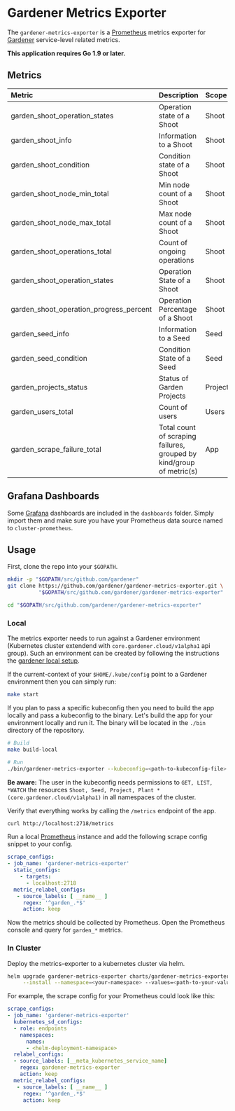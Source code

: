 # Gardener Metrics Exporter

The `gardener-metrics-exporter` is a [Prometheus][] metrics exporter for
[Gardener][] service-level related metrics.

**This application requires Go 1.9 or later.**

## Metrics

| Metric                                  | Description                                                          | Scope    | Type    |
|:----------------------------------------|:---------------------------------------------------------------------|:---------|:--------|
| garden_shoot_operation_states           | Operation state of a Shoot                                           | Shoot    | Gauge   |
| garden_shoot_info                       | Information to a Shoot                                               | Shoot    | Gauge   |
| garden_shoot_condition                  | Condition state of a Shoot                                           | Shoot    | Gauge   |
| garden_shoot_node_min_total             | Min node count of a Shoot                                            | Shoot    | Gauge   |
| garden_shoot_node_max_total             | Max node count of a Shoot                                            | Shoot    | Gauge   |
| garden_shoot_operations_total           | Count of ongoing operations                                          | Shoot    | Gauge   |
| garden_shoot_operation_states           | Operation State of a Shoot                                           | Shoot    | Gauge   |
| garden_shoot_operation_progress_percent | Operation Percentage of a Shoot                                      | Shoot    | Gauge   |
| garden_seed_info                        | Information to a Seed                                                | Seed     | Gauge   |
| garden_seed_condition                   | Condition State of a Seed                                            | Seed     | Gauge   |
| garden_projects_status                  | Status of Garden Projects                                            | Projects | Gauge   |
| garden_users_total                      | Count of users                                                       | Users    | Gauge   |
| garden_scrape_failure_total             | Total count of scraping failures, grouped by kind/group of metric(s) | App      | Counter |

## Grafana Dashboards

Some [Grafana][] dashboards are included in the `dashboards` folder. Simply
import them and make sure you have your Prometheus data source named to
`cluster-prometheus`.

## Usage

First, clone the repo into your `$GOPATH`.

```sh
mkdir -p "$GOPATH/src/github.com/gardener"
git clone https://github.com/gardener/gardener-metrics-exporter.git \
          "$GOPATH/src/github.com/gardener/gardener-metrics-exporter"

cd "$GOPATH/src/github.com/gardener/gardener-metrics-exporter"
```

### Local

The metrics exporter needs to run against a Gardener environment (Kubernetes
cluster extendend with `core.gardener.cloud/v1alpha1` api group). Such an
environment can be created by following the instructions the [gardener local
setup][].

If the current-context of your `$HOME/.kube/config` point to a Gardener
environment then you can simply run:

```sh
make start
```

If you plan to pass a specific kubeconfig then you need to build the app locally
and pass a kubeconfig to the binary. Let's build the app for your environment
locally and run it. The binary will be located in the `./bin` directory of the
repository.

```sh
# Build
make build-local

# Run
./bin/gardener-metrics-exporter --kubeconfig=<path-to-kubeconfig-file>
```

**Be aware:** The user in the kubeconfig needs permissions to ``GET, LIST,
*WATCH`` the resources ``Shoot, Seed, Project, Plant
*(core.gardener.cloud/v1alpha1)`` in all namespaces of the cluster.

Verify that everything works by calling the `/metrics` endpoint of the app.

```sh
curl http://localhost:2718/metrics
```

Run a local [Prometheus][] instance and add the following scrape config snippet
to your config.

```yaml
scrape_configs:
- job_name: 'gardener-metrics-exporter'
  static_configs:
    - targets:
      - localhost:2718
  metric_relabel_configs:
   - source_labels: [ __name__ ]
     regex: '^garden_.*$'
     action: keep
```

Now the metrics should be collected by Prometheus. Open the Prometheus console
and query for ``garden_*`` metrics.

### In Cluster

Deploy the metrics-exporter to a kubernetes cluster via helm.

```sh
helm upgrade gardener-metrics-exporter charts/gardener-metrics-exporter \
     --install --namespace=<your-namespace> --values=<path-to-your-values.yaml>
```

For example, the scrape config for your Prometheus could look like this:

```yaml
scrape_configs:
- job_name: 'gardener-metrics-exporter'
  kubernetes_sd_configs:
  - role: endpoints
    namespaces:
      names:
      - <helm-deployment-namespace>
  relabel_configs:
  - source_labels: [__meta_kubernetes_service_name]
    regex: gardener-metrics-exporter
    action: keep
  metric_relabel_configs:
   - source_labels: [ __name__ ]
     regex: '^garden_.*$'
     action: keep
```

[grafana]: https://grafana.com/
[prometheus]: https://prometheus.io/
[gardener]: https://github.com/gardener/gardener
[gardener local setup]: https://github.com/gardener/gardener/blob/master/docs/development/local_setup.md
